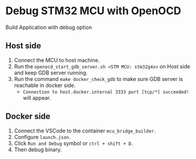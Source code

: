 
# Debug STM32 MCU with OpenOCD

Build Application with debug option

## Host side
1. Connect the MCU to host machine.
2. Run the `openocd_start_gdb_server.sh <STM MCU: stm32g4x>` on Host side and keep GDB server running.
3. Run the command `make docker_check_gdb` to make sure GDB server is reachable in docker side.
    - `Connection to host.docker.internal 3333 port [tcp/*] succeeded!` will appear.

## Docker side
1. Connect the VSCode to the container `mcu_bridge_builder`.
2. Configure `launch.json`.
3. Click `Run and Debug` symbol or `ctrl + shift + D`.
4. Then debug binary.